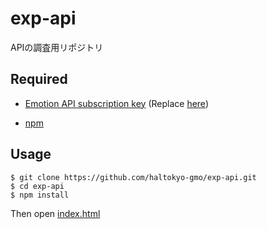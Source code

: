 # exp-api
APIの調査用リポジトリ

## Required

- [Emotion API subscription key](https://www.microsoft.com/cognitive-services/en-US/subscriptions) (Replace [here](index.js#L76))

- [npm](https://www.npmjs.com/)

## Usage

```
$ git clone https://github.com/haltokyo-gmo/exp-api.git
$ cd exp-api
$ npm install
```

Then open [index.html](index.html)
